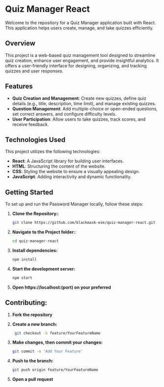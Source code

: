 # Quiz Manager React

Welcome to the repository for a Quiz Manager application built with React. This application helps users create, manage, and take quizzes efficiently.

## Overview

This project is a web-based quiz management tool designed to streamline quiz creation, enhance user engagement, and provide insightful analytics. It offers a user-friendly interface for designing, organizing, and tracking quizzes and user responses.

## Features

- **Quiz Creation and Management**: Create new quizzes, define quiz details (e.g., title, description, time limit), and manage existing quizzes.
- **Question Management**: Add multiple-choice or open-ended questions, set correct answers, and configure difficulty levels.
- **User Participation**: Allow users to take quizzes, track scores, and receive feedback.

## Technologies Used

This project utilizes the following technologies:

- **React**: A JavaScript library for building user interfaces.
- **HTML**: Structuring the content of the website.
- **CSS**: Styling the website to ensure a visually appealing design.
- **JavaScript**: Adding interactivity and dynamic functionality.

## Getting Started

To set up and run the Password Manager locally, follow these steps:

1. **Clone the Repository:**:

   ```bash
   git clone https://github.com/blackmask-exe/quiz-manager-react.git
   ```

2. **Navigate to the Project folder:**:

   ```bash
   cd quiz-manager-react
   ```

3. **Install dependencies:**
   ```bash
   npm install
   ```
4. **Start the development server:**

   ```bash
   npm start
   ```

5. **Open https://localhost:(port) on your preferred**

## Contributing:

1. **Fork the repository**

2. **Create a new branch:**

   ```bash
    git checkout -b feature/YourFeatureName

   ```

3. **Make changes, then commit your changes:**

   ```bash
   git commit -m 'Add Your Feature'
   ```

4. **Push to the branch:**

   ```bash
   git push origin feature/YourFeatureName
   ```

5. **Open a pull request**
